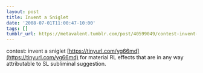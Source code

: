 ```yaml
---
layout: post
title: Invent a Sniglet
date: '2008-07-01T11:00:47-10:00'
tags: []
tumblr_url: https://metavalent.tumblr.com/post/40599049/contest-invent-a-sniglet
---
```

contest: invent a sniglet [https://tinyurl.com/yg66md](https://tinyurl.com/yg66md) for material RL effects that are in any way attributable to SL subliminal suggestion.

